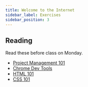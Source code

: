 ```yaml
---
title: Welcome to the Internet
sidebar_label: Exercises
sidebar_position: 3
---
```

<!-- markdownlint-disable no-inline-html no-trailing-punctuation -->
## Reading

Read these before class on Monday.

- [Project Management 101](/docs/lessons/front-end-foundations/project-management-101/)
- [Chrome Dev Tools](/docs/lessons/front-end-foundations/chrome-devtools/)
- [HTML 101](/docs/lessons/front-end-foundations/html-101/)
- [CSS 101](/docs/lessons/front-end-foundations/css-101/)

<!--
## Magic 8 Ball

For this section, our project is going to be a [Magic 8 Ball](https://en.wikipedia.org/wiki/Magic_8_Ball)!

You'll brainstorm together to build out the application. We'll essentially be building the same application, but each version will be custom tailored to the decisions you make today.

### Questions to answer

- What are the most important items to convey to the user?
- How do you remove "friction" (i.e. make it easy for the user to use and/or register to use the app)
- What content is the most important, and how do you make sure it's easy to get to?
- How do you model the site navigation to match this hiearchy?

Bonus:

- What's the ideal user "path" to use the app?
- What happens if (or, realistically, when) the user's don't use the app the way you intended?? 🤔

### Design it!

:::info

Note that we're just using today to come up with a _design_.  We'll beging to code this out tomorrow.

::::

Using your answers to the previous questions as a guide, find some design inspiration for your app.

Resources you could try for inspiration:

- [Dribbble](https://dribbble.com/)
  <br/>Register for an account to search (it's free) and then enter a search term. You can filter by "web designs"

## Notes

- You're not likely to find an inspiration that matches _all_ of your goals. The goal is to get something to give you a general direction, _not_ the final product.
- There is an example site online here: [Magic 8 Ball Online](https://magic-8ball.com/), how would you change/improve it? -->
